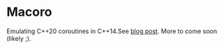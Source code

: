 # Macoro

Emulating C++20 coroutines in C++14.See  [blog post](https://ladnir.github.io/blog/2022/01/24/macoro.html). More to come soon (likely ;).